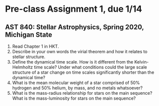 # Pre-class Assignment 1, due 1/14

## AST 840: Stellar Astrophysics, Spring 2020, Michigan State

1. Read Chapter 1 in HKT. 
2. Describe in your own words the virial theorem and how it relates to stellar structure.
3. Define the dynamical time scale. How is it different from the Kelvin-Helmholtz time scale? Under what conditions could the large scale structure of a star change on time scales significantly shorter than the dynamical time?
4. What is the mean molecular weight of a star comprised of 50% hydrogen and 50% helium, by mass, and no metals whatsoever?
5. What is the mass-radius relationship for stars on the main sequence? What is the mass-luminosity for stars on the main sequence?